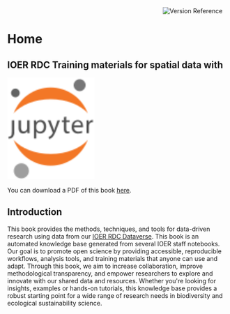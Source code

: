 
<div style="width: 100%;text-align:right;display: flex; align-items: top;">
    <div style="width:100%;text-align:right;margin-top:0px;margin-right:10px"><a href="https://gitlab.hrz.tu-chemnitz.de/ioer/fdz/jupyter-book-nfdi4biodiversity" style="float:right"><img src="https://training.fdz.ioer.info/version.svg" alt="Version Reference" style="float:left"></a></div>
</div>

# Home
## IOER RDC Training materials for spatial data with

<img src="/_static/images/jupyter.svg" alt="Jupyter Logo" style="width: 200px;box-shadow: none;"/>

You can download a PDF of this book [here](...).

## Introduction

This book provides the methods, techniques, and tools for data-driven research using data from our [IOER RDC Dataverse](https://data.fdz.ioer.de/). This book is an automated knowledge base generated from several IOER staff notebooks. Our goal is to promote open science by providing accessible, reproducible workflows, analysis tools, and training materials that anyone can use and adapt. Through this book, we aim to increase collaboration, improve methodological transparency, and empower researchers to explore and innovate with our shared data and resources. Whether you're looking for insights, examples or hands-on tutorials, this knowledge base provides a robust starting point for a wide range of research needs in biodiversity and ecological sustainability science.
